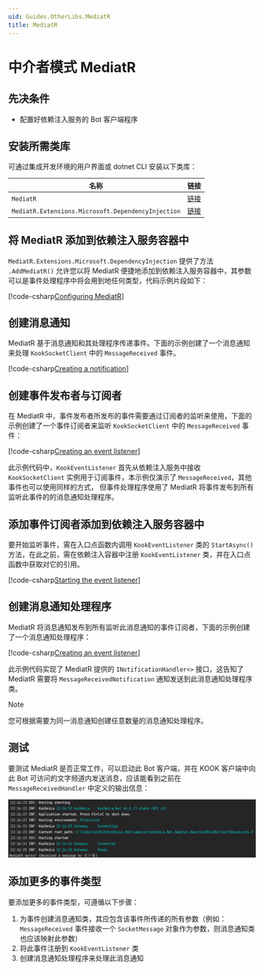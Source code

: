 ```yaml
---
uid: Guides.OtherLibs.MediatR
title: MediatR
---
```


# 中介者模式 MediatR

## 先决条件

- 配置好依赖注入服务的 Bot 客户端程序

## 安装所需类库

可通过集成开发环境的用户界面或 dotnet CLI 安装以下类库：

| 名称                                                 | 链接                                                                                      |
|----------------------------------------------------|-----------------------------------------------------------------------------------------|
| `MediatR`                                          | [链接](https://www.nuget.org/packages/MediatR)                                            |
| `MediatR.Extensions.Microsoft.DependencyInjection` | [链接](https://www.nuget.org/packages/MediatR.Extensions.Microsoft.DependencyInjection) |

## 将 MediatR 添加到依赖注入服务容器中

`MediatR.Extensions.Microsoft.DependencyInjection` 提供了方法 `.AddMediatR()` 允许您以将
MediatR 便捷地添加到依赖注入服务容器中，其参数可以是事件处理程序中将会用到地任何类型，代码示例片段如下：

[!code-csharp[Configuring MediatR](samples/mediatr/configuring-di.cs)]

## 创建消息通知

MediatR 基于消息通知和其处理程序传递事件。下面的示例创建了一个消息通知来处理 `KookSocketClient`
中的 `MessageReceived` 事件。

[!code-csharp[Creating a notification](samples/mediatr/notification-demo.cs)]

## 创建事件发布者与订阅者

在 MediatR 中，事件发布者所发布的事件需要通过订阅者的监听来使用，下面的示例创建了一个事件订阅者来监听
`KookSocketClient` 中的 `MessageReceived` 事件：

[!code-csharp[Creating an event listener](samples/mediatr/event-listener.cs)]

此示例代码中，`KookEventListener` 首先从依赖注入服务中接收 `KookSocketClient`
实例用于订阅事件，本示例仅演示了 `MessageReceived`，其他事件也可以使用同样的方式，
但事件处理程序使用了 MediatR 将事件发布到所有监听此事件的的消息通知处理程序。

## 添加事件订阅者添加到依赖注入服务容器中

要开始监听事件，需在入口点函数内调用 `KookEventListener` 类的 `StartAsync()` 
方法，在此之前，需在依赖注入容器中注册 `KookEventListener` 类，并在入口点函数中获取对它的引用。

[!code-csharp[Starting the event listener](samples/mediatr/start-listener.cs)]

## 创建消息通知处理程序

MediatR 将消息通知发布到所有监听此消息通知的事件订阅者，下面的示例创建了一个消息通知处理程序：

[!code-csharp[Creating an event listener](samples/mediatr/event-handler.cs)]

此示例代码实现了 MediatR 提供的 `INotificationHandler<>` 接口，这告知了 MediatR 需要将
`MessageReceivedNotification` 通知发送到此消息通知处理程序类。

> [!NOTE]
> 您可根据需要为同一消息通知创建任意数量的消息通知处理程序。

## 测试

要测试 MediatR 是否正常工作，可以启动此 Bot 客户端，并在 KOOK 客户端中向此 Bot
可访问的文字频道内发送消息，应该能看到之前在 `MessageReceivedHandler` 中定义的输出信息：

![MediatR output](images/mediatr-output.png)

## 添加更多的事件类型

要添加更多的事件类型，可遵循以下步骤：

1. 为事件创建消息通知类，其应包含该事件所传递的所有参数（例如：`MessageReceived`
   事件接收一个 `SocketMessage` 对象作为参数，则消息通知类也应该映射此参数）
2. 将此事件注册到 `KookEventListener` 类
3. 创建消息通知处理程序来处理此消息通知
